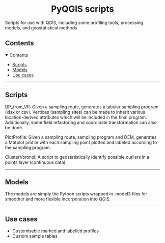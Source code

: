 
<h1 align="center"><b>PyQGIS scripts</b></h1>
Scripts for use with QGIS, including some profiling tools, processing models, and geostatistical methods



<!-- comment -->
<h2 id = "contents">Contents</h2>

<details open="open">
  <summary>Contents</summary>
  <ul>
    <li><a href = "#scripts">Scripts</a></li>
    <li><a href = "#models">Models</a></li>
    <li><a href = "#usecases">Use cases</a></li>
  </ul>
</details>

<hr>

<!-- SCRIPTS -->
<h2 id = "scripts">Scripts</h2>

DP_from_VR: Given a sampling route, generates a tabular sampling program (xlsx or csv). 
Vertices (sampling sites) can be made to inherit various location-derived attributes which will be included in the final program.
Additionally, some field refactoring and coordinate transformation can also be done.<br>

PlotProfile: Given a sampling route, sampling program and DEM, generates a Matplot profile with each sampling point plotted and labeled according to the sampling program.<br>

ClusterVoronoi: A script to geostatistically identify possible outliers in a points layer (continuous data).

<hr>

<!-- MODELS -->
<h2 id = "models">Models</h2>


The models are simply the Python scripts wrapped in .model3 files for smoother and more flexible incorporation into QGIS.


<hr>

<!-- USE CASES -->
<h2 id = "usecases">Use cases</h2>

<ul>
  <li>Customisable marked and labelled profiles</li>
  <li>Custom sample tables</li>
</ul>

